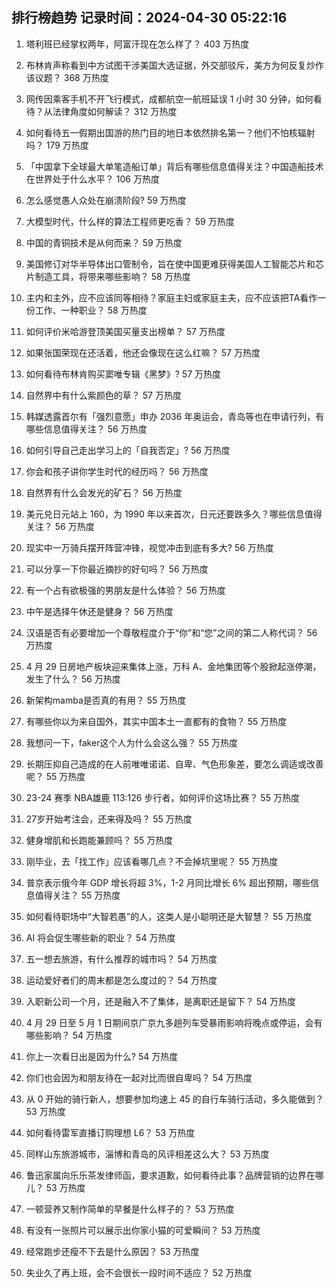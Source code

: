 
## 排行榜趋势 记录时间：2024-04-30 05:22:16
  
  1. 塔利班已经掌权两年，阿富汗现在怎么样了？ 403 万热度
    
  2. 布林肯声称看到中方试图干涉美国大选证据，外交部驳斥，美方为何反复炒作该议题？ 368 万热度
    
  3. 网传因乘客手机不开飞行模式，成都航空一航班延误 1 小时 30 分钟，如何看待？从法律角度如何解读？ 312 万热度
    
  4. 如何看待五一假期出国游的热门目的地日本依然排名第一？他们不怕核辐射吗？ 179 万热度
    
  5. 「中国拿下全球最大单笔造船订单」背后有哪些信息值得关注？中国造船技术在世界处于什么水平？ 106 万热度
    
  6. 怎么感觉愚人众处在崩溃阶段? 59 万热度
    
  7. 大模型时代，什么样的算法工程师更吃香？ 59 万热度
    
  8. 中国的青铜技术是从何而来？ 59 万热度
    
  9. 美国修订对华半导体出口管制令，旨在使中国更难获得美国人工智能芯片和芯片制造工具，将带来哪些影响？ 58 万热度
    
  10. 主内和主外，应不应该同等相待？家庭主妇或家庭主夫，应不应该把TA看作一份工作、一种职业？ 58 万热度
    
  11. 如何评价米哈游登顶美国买量支出榜单？ 57 万热度
    
  12. 如果张国荣现在还活着，他还会像现在这么红嘛？ 57 万热度
    
  13. 如何看待布林肯购买窦唯专辑《黑梦》? 57 万热度
    
  14. 自然界中有什么紫颜色的草？ 57 万热度
    
  15. 韩媒透露首尔有「强烈意愿」申办 2036 年奥运会，青岛等也在申请行列，有哪些信息值得关注？ 56 万热度
    
  16. 如何引导自己走出学习上的「自我否定」? 56 万热度
    
  17. 你会和孩子讲你学生时代的经历吗？ 56 万热度
    
  18. 自然界有什么会发光的矿石？ 56 万热度
    
  19. 美元兑日元站上 160，为 1990 年以来首次，日元还要跌多久？哪些信息值得关注？ 56 万热度
    
  20. 现实中一万骑兵摆开阵营冲锋，视觉冲击到底有多大? 56 万热度
    
  21. 可以分享一下你最近摘抄的好句吗？ 56 万热度
    
  22. 有一个占有欲极强的男朋友是什么体验？ 56 万热度
    
  23. 中午是选择午休还是健身？ 56 万热度
    
  24. 汉语是否有必要增加一个尊敬程度介于“你”和“您”之间的第二人称代词？ 56 万热度
    
  25. 4 月 29 日房地产板块迎来集体上涨，万科 A、金地集团等个股掀起涨停潮，发生了什么？ 56 万热度
    
  26. 新架构mamba是否真的有用？ 55 万热度
    
  27. 有哪些你以为来自国外，其实中国本土一直都有的食物？ 55 万热度
    
  28. 我想问一下，faker这个人为什么会这么强？ 55 万热度
    
  29. 长期压抑自己造成的在人前唯唯诺诺、自卑、气色形象差，要怎么调适或改善呢？ 55 万热度
    
  30. 23-24 赛季 NBA雄鹿 113:126 步行者，如何评价这场比赛？ 55 万热度
    
  31. 27岁开始考注会，还来得及吗？ 55 万热度
    
  32. 健身增肌和长跑能兼顾吗？ 55 万热度
    
  33. 刚毕业，去「找工作」应该看哪几点？不会掉坑里呢？ 55 万热度
    
  34. 普京表示俄今年 GDP 增长将超 3%，1-2 月同比增长 6% 超出预期，哪些信息值得关注？ 55 万热度
    
  35. 如何看待职场中“大智若愚”的人，这类人是小聪明还是大智慧？ 55 万热度
    
  36. AI 将会促生哪些新的职业？ 54 万热度
    
  37. 五一想去旅游，有什么推荐的城市吗？ 54 万热度
    
  38. 运动爱好者们的周末都是怎么度过的？ 54 万热度
    
  39. 入职新公司一个月，还是融入不了集体，是离职还是留下？ 54 万热度
    
  40. 4 月 29 日至 5 月 1 日期间京广京九多趟列车受暴雨影响将晚点或停运，会有哪些影响？ 54 万热度
    
  41. 你上一次看日出是因为什么? 54 万热度
    
  42. 你们也会因为和朋友待在一起对比而很自卑吗？ 54 万热度
    
  43. 从 0 开始的骑行新人，想要参加均速上 45 的自行车骑行活动，多久能做到？ 53 万热度
    
  44. 如何看待雷军直播订购理想 L6？ 53 万热度
    
  45. 同样山东旅游城市，淄博和青岛的风评相差这么大？ 53 万热度
    
  46. 鲁迅家属向乐乐茶发律师函，要求道歉，如何看待此事？品牌营销的边界在哪儿？ 53 万热度
    
  47. 一顿营养又制作简单的早餐是什么样子的？ 53 万热度
    
  48. 有没有一张照片可以展示出你家小猫的可爱瞬间？ 53 万热度
    
  49. 经常跑步还瘦不下去是什么原因？ 53 万热度
    
  50. 失业久了再上班，会不会很长一段时间不适应？ 52 万热度
    